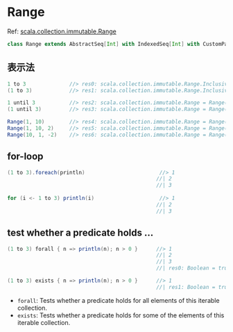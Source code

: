 # Range

Ref: [scala.collection.immutable.Range](http://www.scala-lang.org/api/current/#scala.collection.immutable.Range)

```scala
class Range extends AbstractSeq[Int] with IndexedSeq[Int] with CustomParallelizable[Int, ParRange] with Serializable
```

## 表示法
```scala
1 to 3              //> res0: scala.collection.immutable.Range.Inclusive = Range(1, 2, 3)
(1 to 3)            //> res1: scala.collection.immutable.Range.Inclusive = Range(1, 2, 3)

1 until 3           //> res2: scala.collection.immutable.Range = Range(1, 2)
(1 until 3)         //> res3: scala.collection.immutable.Range = Range(1, 2)

Range(1, 10)        //> res4: scala.collection.immutable.Range = Range(1, 2, 3, 4, 5, 6, 7, 8, 9)
Range(1, 10, 2)     //> res5: scala.collection.immutable.Range = Range(1, 3, 5, 7, 9)
Range(10, 1, -2)    //> res6: scala.collection.immutable.Range = Range(10, 8, 6, 4, 2)
```

## for-loop
```scala
(1 to 3).foreach(println)                        //> 1
                                                //| 2
                                                //| 3
                                                
for (i <- 1 to 3) println(i)                     //> 1
                                                //| 2
                                                //| 3
```

## test whether a predicate holds ...
```scala
(1 to 3) forall { n => println(n); n > 0 }      //> 1
                                                //| 2
                                                //| 3
                                                //| res0: Boolean = true

(1 to 3) exists { n => println(n); n > 0 }      //> 1
                                                //| res1: Boolean = true
```
- `forall`: Tests whether a predicate holds for all elements of this iterable collection.
- `exists`: Tests whether a predicate holds for some of the elements of this iterable collection.
